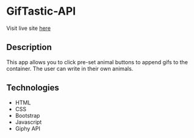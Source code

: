 # GifTastic-API
Visit live site [here](https://camiliamzali.github.io/GifTastic-API/)
## Description
This app allows you to click pre-set animal buttons to append gifs to the container. The user can write in their own animals.

## Technologies
* HTML
* CSS
* Bootstrap
* Javascript
* Giphy API
